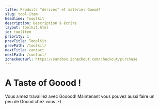 ```yaml
---
title: Produits "dérivés" et matériel Goood!
slug: tool-Item
headline: Tooolkit 
description: Description à écrire
layout: toolkit.html
id: toolItem
priority: 1
prevTitle: TooolKit
prevPath: /toolkit/
nextTitle: contact
nextPath: /contact/
2checkouturl: https://sandbox.2checkout.com/checkout/purchase
---
```


# A Taste of Goood ! #

 Vous aimez travaillez avec Gooood! Maintenant vous pouvez aussi faire un peu de Goood chez vous :-)



